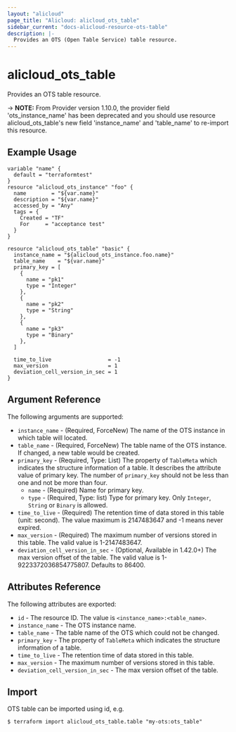 ```yaml
---
layout: "alicloud"
page_title: "Alicloud: alicloud_ots_table"
sidebar_current: "docs-alicloud-resource-ots-table"
description: |-
  Provides an OTS (Open Table Service) table resource.
---
```


# alicloud\_ots\_table

Provides an OTS table resource.

-> **NOTE:** From Provider version 1.10.0, the provider field 'ots_instance_name' has been deprecated and
you should use resource alicloud_ots_table's new field 'instance_name' and 'table_name' to re-import this resource.

## Example Usage

```
variable "name" {
  default = "terraformtest"
}
resource "alicloud_ots_instance" "foo" {
  name        = "${var.name}"
  description = "${var.name}"
  accessed_by = "Any"
  tags = {
    Created = "TF"
    For     = "acceptance test"
  }
}

resource "alicloud_ots_table" "basic" {
  instance_name = "${alicloud_ots_instance.foo.name}"
  table_name    = "${var.name}"
  primary_key = [
    {
      name = "pk1"
      type = "Integer"
    },
    {
      name = "pk2"
      type = "String"
    },
    {
      name = "pk3"
      type = "Binary"
    },
  ]

  time_to_live                  = -1
  max_version                   = 1
  deviation_cell_version_in_sec = 1
}
```

## Argument Reference

The following arguments are supported:

* `instance_name` - (Required, ForceNew) The name of the OTS instance in which table will located.
* `table_name` - (Required, ForceNew) The table name of the OTS instance. If changed, a new table would be created.
* `primary_key` - (Required, Type: List) The property of `TableMeta` which indicates the structure information of a table. It describes the attribute value of primary key. The number of `primary_key` should not be less than one and not be more than four.
    * `name` - (Required) Name for primary key.
    * `type` - (Required, Type: list) Type for primary key. Only `Integer`, `String` or `Binary` is allowed.
* `time_to_live` - (Required) The retention time of data stored in this table (unit: second). The value maximum is 2147483647 and -1 means never expired.
* `max_version` - (Required) The maximum number of versions stored in this table. The valid value is 1-2147483647.
* `deviation_cell_version_in_sec` - (Optional, Available in 1.42.0+) The max version offset of the table. The valid value is 1-9223372036854775807. Defaults to 86400.

## Attributes Reference

The following attributes are exported:

* `id` - The resource ID. The value is `<instance_name>:<table_name>`.
* `instance_name` - The OTS instance name.
* `table_name` - The table name of the OTS which could not be changed.
* `primary_key` - The property of `TableMeta` which indicates the structure information of a table.
* `time_to_live` - The retention time of data stored in this table.
* `max_version` - The maximum number of versions stored in this table.
* `deviation_cell_version_in_sec` - The max version offset of the table.

## Import

OTS table can be imported using id, e.g.

```
$ terraform import alicloud_ots_table.table "my-ots:ots_table"
```

